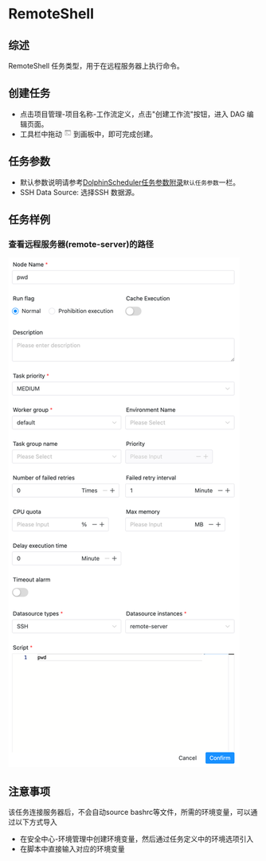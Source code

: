 # RemoteShell

## 综述

RemoteShell 任务类型，用于在远程服务器上执行命令。

## 创建任务

- 点击项目管理-项目名称-工作流定义，点击"创建工作流"按钮，进入 DAG 编辑页面。
- 工具栏中拖动 <img src="../../../../img/tasks/icons/remoteshell.png" width="15"/> 到画板中，即可完成创建。

## 任务参数

[//]: # (TODO: use the commented anchor below once our website template supports this syntax)
[//]: # (- 默认参数说明请参考[DolphinScheduler任务参数附录]&#40;appendix.md#默认任务参数&#41;`默认任务参数`一栏。)

- 默认参数说明请参考[DolphinScheduler任务参数附录](appendix.md)`默认任务参数`一栏。
- SSH Data Source: 选择SSH 数据源。

## 任务样例

### 查看远程服务器(remote-server)的路径

![remote-shell-demo](../../../../img/tasks/demo/remote-shell.png)

## 注意事项

该任务连接服务器后，不会自动source bashrc等文件，所需的环境变量，可以通过以下方式导入
- 在安全中心-环境管理中创建环境变量，然后通过任务定义中的环境选项引入
- 在脚本中直接输入对应的环境变量
